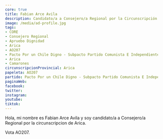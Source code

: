 ```yaml
---
core: true
title: Fabian Arce Avila
description: Candidato/a a Consejero/a Regional por la Circunscripción de Arica
image: /media/ad-profile.jpg
tags:
- CORE
- Consejero Regional
- Apruebo Dignidad
- Arica
- AO207
- Pacto Por un Chile Digno - Subpacto Partido Comunista E Independientes - Independientes
- Arica
- Camarones
circunscripcionProvincial: Arica
papeleta: AO207
partido: Pacto Por un Chile Digno - Subpacto Partido Comunista E Independientes - Independientes
paginaWeb:
facebook:
twitter:
instagram:
youtube:
tiktok:
---
```

Hola, mi nombre es Fabian Arce Avila y soy candidato/a a Consejero/a Regional por la circunscripcion de Arica.

Vota AO207.